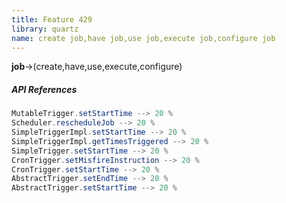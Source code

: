 ```yaml
---
title: Feature 429
library: quartz
name: create job,have job,use job,execute job,configure job
---
```


**job**->(create,have,use,execute,configure)

##### API References

```java
MutableTrigger.setStartTime --> 20 %
Scheduler.rescheduleJob --> 20 %
SimpleTriggerImpl.setStartTime --> 20 %
SimpleTriggerImpl.getTimesTriggered --> 20 %
SimpleTrigger.setStartTime --> 20 %
CronTrigger.setMisfireInstruction --> 20 %
CronTrigger.setStartTime --> 20 %
AbstractTrigger.setEndTime --> 20 %
AbstractTrigger.setStartTime --> 20 %
```
